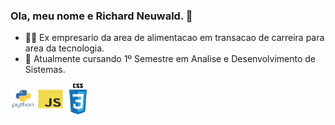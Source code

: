 ### Ola, meu nome e Richard Neuwald. 👋




-  👨‍💻 Ex empresario da area de alimentacao em transacao de carreira para area da tecnologia. 
-  🌱 Atualmente cursando 1º Semestre em Analise e Desenvolvimento de Sistemas.

    
  <div style="display: inline_block"><br\>
  <img align="center" alt="python" height="30" width="40" src="https://raw.githubusercontent.com/devicons/devicon/master/icons/python/python-original-wordmark.svg"/>
  <img align="center" alt="jscript" height="30" width="40" src="https://raw.githubusercontent.com/devicons/devicon/master/icons/javascript/javascript-original.svg"/>
  <img align="center" alt="css3" height="50" width="40" src="https://raw.githubusercontent.com/devicons/devicon/master/icons/css3/css3-original-wordmark.svg"/>
  
  </div>








